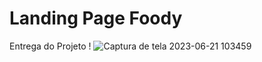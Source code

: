 # Landing Page Foody 
Entrega do Projeto !
![Captura de tela 2023-06-21 103459](https://github.com/PauloGabrielB/Digital-College-Assessment/assets/107644323/dedaa9a8-179d-428b-9654-dcbf6fd439d6)
